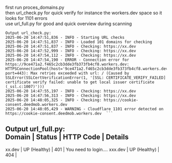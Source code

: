 first run proces_domains.py   
then url_check.py for quick verify for instance the workers.dev space so it looks for 1101 errors  
use url_full.py for good and quick overview during scanning   


```  
Output url_check.py:   
2025-06-20 14:47:51,836 - INFO - Starting URL checks
2025-06-20 14:47:51,837 - INFO - Loaded 101 domains for checking
2025-06-20 14:47:51,837 - INFO - Checking: https://xx.dev
2025-06-20 14:47:52,999 - INFO - Checking: https://xx.dev
2025-06-20 14:47:54,112 - INFO - Checking: https://xx.dev
2025-06-20 14:47:54,190 - ERROR - Connection error for https://9ce471a2.f465c2cb3dde3fb373fb4cf8.workers.dev: HTTPSConnectionPool(host='9ce471a2.f465c2cb3dde3fb373fb4cf8.workers.dev', port=443): Max retries exceeded with url: / (Caused by SSLError(SSLCertVerificationError(1, '[SSL: CERTIFICATE_VERIFY_FAILED] certificate verify failed: unable to get local issuer certificate (_ssl.c:1007)')))
2025-06-20 14:47:55,197 - INFO - Checking: https://xx.dev
2025-06-20 14:47:56,313 - INFO - Checking: https://xx.dev
2025-06-20 14:48:05,325 - INFO - Checking: https://cookie-consent.deedmob.workers.dev
2025-06-20 14:48:05,429 - WARNING - Cloudflare 1101 error detected on https://cookie-consent.deedmob.workers.dev  ```     

```  
Output url_full.py:    
Domain                                                       | Status                    | HTTP Code  | Details
------------------------------------------------------------------------------------------------------------------------
xx.dev                | UP (Healthy)              | 401        | You need to login....
xxx.dev      | UP (Healthy)              | 404        | <!DOCTYPE html>
<!--[if lt IE 7]> <html class="no-js ie6 oldie" lang="en-US"> <![endif]-->
<!--[if IE 7]>    <html class="no-js ie7 oldie" lang="en-US"> <![endif]-->
<!--[if IE 8]>    <html class="no-js ie8 oldie" lang="en-US"> <![endif]-->
<!--[if gt IE 8]><!--> <html class="no-js" lang="en-US"> <!--<![endif]-->
  <head>
    <meta charSet="utf-8"/>
    <meta http-equiv="refresh" content="30">
    <title>Page not found</title>
    <link rel="icon" type="image/png" href="https://workers.cloudflar...
   ```